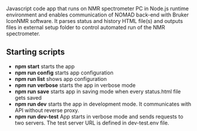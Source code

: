 Javascript code app that runs on NMR spectrometer PC in Node.js runtime environment and enables communication of NOMAD back-end with Bruker IconNMR software. It parses status and history HTML file(s) and outputs files in external setup folder to control automated run of the NMR spectrometer.

## Starting scripts

- **npm start** starts the app
- **npm run config** starts app configuration
- **npm run list** shows app configuration
- **npm run verbose** starts the app in verbose mode
- **npm run save** starts app in saving mode when every status.html file gets saved
- **npm run dev** starts the app in development mode. It communicates with API without reverse proxy.
- **npm run dev-test** App starts in verbose mode and sends requests to two servers. The test server URL is defined in dev-test.env file.
